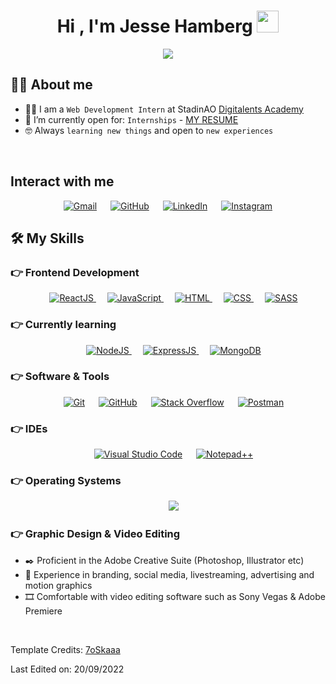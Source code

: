 <h1 align="center">Hi , I'm Jesse Hamberg <img src="https://media.giphy.com/media/hvRJCLFzcasrR4ia7z/giphy.gif" width="35"></h1>
<p align="center">
  <a href="https://github.com/DenverCoder1/readme-typing-svg"><img src="https://readme-typing-svg.herokuapp.com?lines=Front-End+Student;Esports+Fanatic;Graphic+Designer;Weight+Lifter;Always%20learning%20new%20things&center=true&width=500&height=50"></a>
</p>

## :sassy_man:  About me
- :student: I am a `Web Development Intern` at StadinAO [Digitalents Academy](https://github.com/digitalents-academy)
- :eyes: I’m currently open for: `Internships` - [MY RESUME](https://drive.google.com/file/d/1LXZ_x1cwdsDkj7ttwADafMKHAp_9HSSR/view?usp=sharing)
- :nerd_face: Always `learning new things` and open to `new experiences`

<br>

## Interact with me
<p align="center">
	<a href="mailto:hambergjesse@gmail.com"><img img src="https://img.shields.io/static/v1?style=for-the-badge&message=Gmail&color=EA4335&logo=Gmail&logoColor=FFFFFF&label=" alt="Gmail"/></a>
	&emsp;
	<a href="https://github.com/hambergjesse"><img src="https://img.shields.io/static/v1?style=for-the-badge&message=GitHub&color=181717&logo=GitHub&logoColor=FFFFFF&label=" alt="GitHub"/></a>
	&emsp;
	<a href="https://www.linkedin.com/in/hambergjesse/"><img src="https://img.shields.io/static/v1?style=for-the-badge&message=LinkedIn&color=0A66C2&logo=LinkedIn&logoColor=FFFFFF&label=" alt="LinkedIn"/></a>
	&emsp;
	<a href="https://www.instagram.com/hambergjesse/"><img src="https://img.shields.io/static/v1?style=for-the-badge&message=Instagram&color=E4405F&logo=Instagram&logoColor=FFFFFF&label=" alt="Instagram"/></a>
</p>

## 🛠️ My Skills

### 👉 Frontend Development
<p align="center"> 
&emsp;
  <a href="https://reactjs.org/" target="_blank"> 
     <img alt="ReactJS" src="https://img.shields.io/static/v1?style=for-the-badge&message=React.JS&color=20232A&logo=React&logoColor=00ffff&label=">
   </a>
   &emsp;
  <a href="https://developer.mozilla.org/en-US/docs/Web/JavaScript" target="_blank"> 
     <img alt="JavaScript" src="https://img.shields.io/static/v1?style=for-the-badge&message=JavaScript&color=222222&logo=JavaScript&logoColor=F7DF1E&label=">
   </a>
  &emsp; 
  <a href="https://www.w3.org/html/" target="_blank"> 
   <img alt="HTML" src="https://img.shields.io/static/v1?style=for-the-badge&message=HTML5&color=E34F26&logo=HTML5&logoColor=FFFFFF&label=">
  </a>   
  &emsp;
  <a href="https://www.w3schools.com/css/" target="_blank">
    <img alt="CSS" src="https://img.shields.io/static/v1?style=for-the-badge&message=CSS3&color=1572B6&logo=CSS3&logoColor=FFFFFF&label=">
  </a> 
  &emsp;
  <a href="https://sass-lang.com/" target="_blank"> 
     <img alt="SASS" src="https://img.shields.io/static/v1?style=for-the-badge&message=SASS&color=E37383&logo=SASS&logoColor=00ffff&label=">
   </a>
</p>

### 👉 Currently learning

<p align="center"> 
   &emsp;
  <a href="https://nodejs.org/en/" target="_blank"> 
     <img alt="NodeJS" src="https://img.shields.io/static/v1?style=for-the-badge&message=Node.JS&color=222222&logo=Node.JS&logoColor=4DB33D&label=">
   </a>
  &emsp;
  <a href="https://expressjs.com/" target="_blank"> 
     <img alt="ExpressJS" src="https://img.shields.io/static/v1?style=for-the-badge&message=Express.JS&color=222222&logo=Express&logoColor=00ffff&label=">
   </a>
   &emsp;
  <a href="https://www.mongodb.com/" target="_blank"> 
     <img alt="MongoDB" src="https://img.shields.io/static/v1?style=for-the-badge&message=MongoDB&color=20232A&logo=MongoDB&logoColor=3FA037&label=">
   </a>
</p>

 ### 👉 Software & Tools
 
<p align="center">
  &emsp;
    <a href="#"><img alt="Git" src="https://img.shields.io/static/v1?style=for-the-badge&message=Git&color=F05032&logo=Git&logoColor=FFFFFF&label="></a>
  &emsp;
    <a href="#"><img alt="GitHub" src="https://img.shields.io/static/v1?style=for-the-badge&message=GitHub&color=181717&logo=GitHub&logoColor=FFFFFF&label="></a>
  &emsp;
    <a href="#"><img alt="Stack Overflow" src="https://img.shields.io/static/v1?style=for-the-badge&message=Stack+Overflow&color=F58025&logo=Stack+Overflow&logoColor=FFFFFF&label="></a>
    &emsp;
    <a href="#"><img alt="Postman" src="https://img.shields.io/static/v1?style=for-the-badge&message=Postman&color=EF5B25&logo=Postman&logoColor=FFFFFF&label="></a>
</p>

 ### 👉 IDEs
 
<p align="center">
  &emsp;
<a href="#"><img alt="Visual Studio Code" src="https://img.shields.io/static/v1?style=for-the-badge&message=Visual+Studio+Code&color=007ACC&logo=Visual+Studio+Code&logoColor=FFFFFF&label="></a>
&emsp;
<a href="#"><img alt="Notepad++" src="https://img.shields.io/static/v1?style=for-the-badge&message=Notepad%2B%2B&color=222222&logo=Notepad%2B%2B&logoColor=90E59A&label="></a>
</p>

 ### 👉 Operating Systems
 
<p align="center">
  &emsp;
    <a href="#"><img src="https://img.shields.io/static/v1?style=for-the-badge&message=Windows&color=0078D6&logo=Windows&logoColor=FFFFFF&label="></a>
</p>

### 👉 Graphic Design & Video Editing
 - :black_nib: Proficient in the Adobe Creative Suite (Photoshop, Illustrator etc)
 - :art: Experience in branding, social media, livestreaming, advertising and motion graphics
 - :film_strip: Comfortable with video editing software such as Sony Vegas & Adobe Premiere

<br/>

Template Credits: [7oSkaaa](https://github.com/7oSkaaa)

Last Edited on: 20/09/2022
